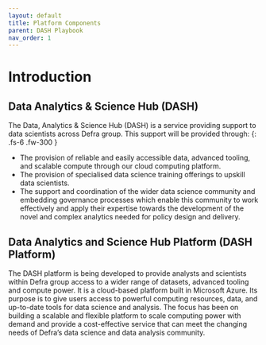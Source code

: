 ```yaml
---
layout: default
title: Platform Components
parent: DASH Playbook
nav_order: 1
---
```


# Introduction

## Data Analytics & Science Hub (DASH)

The Data, Analytics & Science Hub (DASH) is a service providing support to data scientists across Defra group. This support will be provided through:
{: .fs-6 .fw-300 }

- The provision of reliable and easily accessible data, advanced tooling, and scalable compute through our cloud computing platform.
- The provision of specialised data science training offerings to upskill data scientists.
- The support and coordination of the wider data science community and embedding governance processes which enable this community to work effectively and apply their expertise towards the development of the novel and complex analytics needed for policy design and delivery.

## Data Analytics and Science Hub Platform (DASH Platform)

The DASH platform is being developed to provide analysts and scientists within Defra group access to a wider range of datasets, advanced tooling and compute power. It is a cloud-based platform built in Microsoft Azure. Its purpose is to give users access to powerful computing resources, data, and up-to-date tools for data science and analysis. The focus has been on building a scalable and flexible platform to scale computing power with demand and provide a cost-effective service that can meet the changing needs of Defra’s data science and data analysis community.